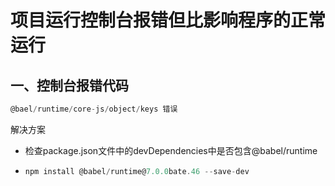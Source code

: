# 项目运行控制台报错但比影响程序的正常运行

## 一、控制台报错代码

```javascript
@bael/runtime/core-js/object/keys 错误
```

解决方案

- 检查package.json文件中的devDependencies中是否包含@babel/runtime

- ```javascript
  npm install @babel/runtime@7.0.0bate.46 --save-dev
  ```